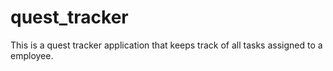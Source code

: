 # quest_tracker
This is a quest tracker application that keeps track of all tasks assigned to a employee.
